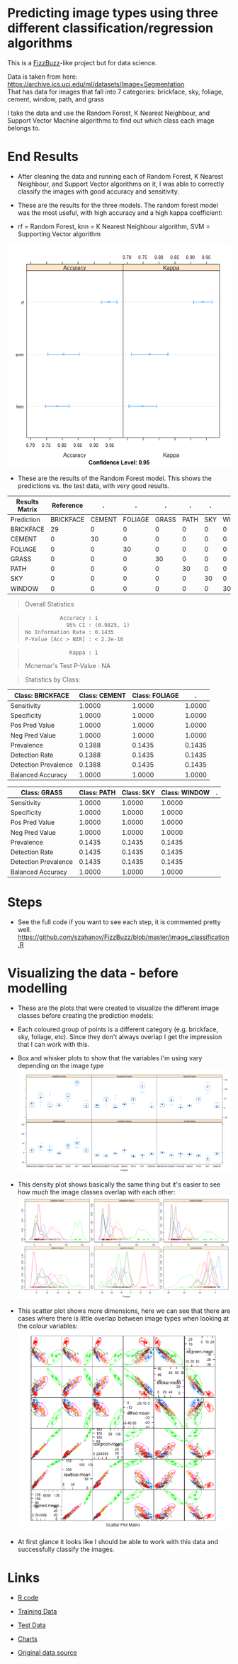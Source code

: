 # Predicting image types using three different classification/regression algorithms #

This is a [FizzBuzz](https://imranontech.com/2007/01/24/using-fizzbuzz-to-find-developers-who-grok-coding/)-like project but for data science.

Data is taken from here: https://archive.ics.uci.edu/ml/datasets/Image+Segmentation  
That has data for images that fall into 7 categories: brickface, sky, foliage, cement, window, path, and grass

I take the data and use the Random Forest, K Nearest Neighbour, and Support Vector Machine algorithms to find out which class each image belongs to.

# End Results #

* After cleaning the data and running each of Random Forest, K Nearest Neighbour, and Support Vector algorithms on it, I was able to correctly classify the images with good accuracy and sensitivity.

* These are the results for the three models. The random forest model was the most useful, with high accuracy and a high kappa coefficient:  
* rf = Random Forest, knn = K Nearest Neighbour algorithm, SVM = Supporting Vector algorithm  

![results chart](https://raw.githubusercontent.com/szahanov/FizzBuzz/master/charts/dotplot1.png "Results for each model")

* These are the results of the Random Forest model. This shows the predictions vs. the test data, with very good results.

Results Matrix|Reference|. |. |. |. |. |.
-----------|----------|-------|--------|------|-----|----|-------
Prediction |BRICKFACE |CEMENT |FOLIAGE |GRASS |PATH |SKY |WINDOW
  BRICKFACE        |29      |0       |0     |0    |0   |0      |0
  CEMENT            |0     |30       |0     |0    |0   |0      |0
  FOLIAGE           |0      |0      |30     |0    |0   |0      |0
  GRASS             |0      |0       |0    |30    |0   |0      |0
  PATH              |0      |0       |0     |0   |30   |0      |0
  SKY               |0      |0       |0     |0    |0  |30      |0
  WINDOW            |0      |0       |0     |0    |0   |0     |30

> Overall Statistics
         
>                Accuracy : 1          
>                  95% CI : (0.9825, 1)
>     No Information Rate : 0.1435     
>     P-Value [Acc > NIR] : < 2.2e-16  
        
>                   Kappa : 1          
>  Mcnemar's Test P-Value : NA         

> Statistics by Class:

|Class: BRICKFACE |Class: CEMENT |Class: FOLIAGE |.
--------------------|------------------|--------------|-------------
Sensitivity                    |1.0000        |1.0000         |1.0000       |1.0000
Specificity                    |1.0000        |1.0000         |1.0000       |1.0000
Pos Pred Value                 |1.0000        |1.0000         |1.0000       |1.0000
Neg Pred Value                 |1.0000        |1.0000         |1.0000       |1.0000
Prevalence                     |0.1388        |0.1435         |0.1435       |0.1435
Detection Rate                 |0.1388        |0.1435         |0.1435       |0.1435
Detection Prevalence           |0.1388        |0.1435         |0.1435       |0.1435
Balanced Accuracy              |1.0000        |1.0000         |1.0000       |1.0000

|Class: GRASS |Class: PATH |Class: SKY |Class: WINDOW |.
---------------------|-------------|------------|-----------|-------
Sensitivity               |1.0000     |1.0000        |1.0000
Specificity               |1.0000     |1.0000        |1.0000
Pos Pred Value            |1.0000     |1.0000        |1.0000
Neg Pred Value            |1.0000     |1.0000        |1.0000
Prevalence                |0.1435     |0.1435        |0.1435
Detection Rate            |0.1435     |0.1435        |0.1435
Detection Prevalence      |0.1435     |0.1435        |0.1435
Balanced Accuracy         |1.0000     |1.0000        |1.0000

# Steps #

* See the full code if you want to see each step, it is commented pretty well.
https://github.com/szahanov/FizzBuzz/blob/master/image_classification.R

# Visualizing the data - before modelling #

* These are the plots that were created to visualize the different image classes before creating the prediction models:  
* Each coloured group of points is a different category (e.g. brickface, sky, foliage, etc). Since they don't always overlap I get the impression that I can work with this.  

* Box and whisker plots to show that the variables I'm using vary depending on the image type  
![boxplot chart](https://raw.githubusercontent.com/szahanov/FizzBuzz/master/charts/boxplot3.png "Box plot")

* This density plot shows basically the same thing but it's easier to see how much the image classes overlap with each other:  
![density plot](https://raw.githubusercontent.com/szahanov/FizzBuzz/master/charts/densityplot1.png "Density plot")

* This scatter plot shows more dimensions, here we can see that there are cases where there is little overlap between image types when looking at the colour variables:  
![scatterplot chart](https://raw.githubusercontent.com/szahanov/FizzBuzz/master/charts/scatterplot1.png)

* At first glance it looks like I should be able to work with this data and successfully classify the images.

# Links #

* [R code](https://github.com/szahanov/FizzBuzz/blob/master/image_classification.R)

* [Training Data](https://github.com/szahanov/FizzBuzz/blob/master/segmentation_modified.data?at=master&fileviewer=file-view-default)

* [Test Data](https://github.com/szahanov/FizzBuzz/blob/master/segmentation_modified.test?at=master&fileviewer=file-view-default)

* [Charts](https://github.com/szahanov/FizzBuzz/blob/master/charts/)

* [Original data source](https://archive.ics.uci.edu/ml/datasets/Image+Segmentation)
